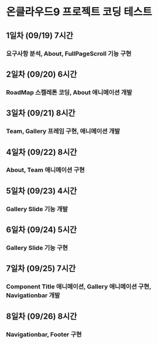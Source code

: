 # 온클라우드9 프로젝트 코딩 테스트

## 1일차 (09/19) 7시간

### 요구사항 분석, About, FullPageScroll 기능 구현

## 2일차 (09/20) 6시간

### RoadMap 스켈레톤 코딩, About 애니메이션 개발

## 3일차 (09/21) 8시간

### Team, Gallery 프레임 구현, 애니메이션 개발

## 4일차 (09/22) 8시간

### About, Team 애니메이션 구현

## 5일차 (09/23) 4시간

### Gallery Slide 기능 개발

## 6일차 (09/24) 5시간

### Gallery Slide 기능 구현

## 7일차 (09/25) 7시간

### Component Title 애니메이션, Gallery 애니메이션 구현, Navigationbar 개발

## 8일차 (09/26) 8시간

### Navigationbar, Footer 구현
